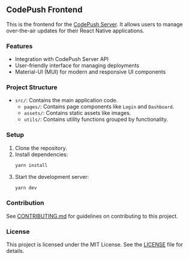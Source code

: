 ## CodePush Frontend

This is the frontend for the [CodePush Server](https://github.com/nmengual/code-push-server). It allows users to manage over-the-air updates for their React Native applications.

### Features
- Integration with CodePush Server API
- User-friendly interface for managing deployments
- Material-UI (MUI) for modern and responsive UI components

### Project Structure
- `src/`: Contains the main application code.
  - `pages/`: Contains page components like `Login` and `Dashboard`.
  - `assets/`: Contains static assets like images.
  - `utils/`: Contains utility functions grouped by functionality.

### Setup
1. Clone the repository.
2. Install dependencies:
   ```bash
   yarn install
   ```
3. Start the development server:
   ```bash
   yarn dev
   ```

### Contribution
See [CONTRIBUTING.md](CONTRIBUTING.md) for guidelines on contributing to this project.

### License
This project is licensed under the MIT License. See the [LICENSE](LICENSE) file for details.
